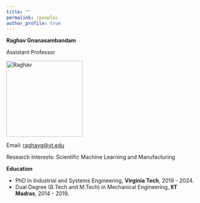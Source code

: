 ```yaml
---
title: ""
permalink: /people/
author_profile: true
---
```





**Raghav Gnanasambandam** 

Assistant Professor

<img src="http://raghavg97.github.io/images/DSC03082.jpg" alt="Raghav" width="200"/>

Email: raghavg@vt.edu 

Research Interests: Scientific Machine Learning and Manufacturing 

**Education**
* PhD in Industrial and Systems Engineering, <b>Virginia Tech</b>, 2019 - 2024.  
* Dual Degree (B.Tech and M.Tech) in Mechanical Engineering, <b>IIT Madras</b>, 2014 - 2019.








